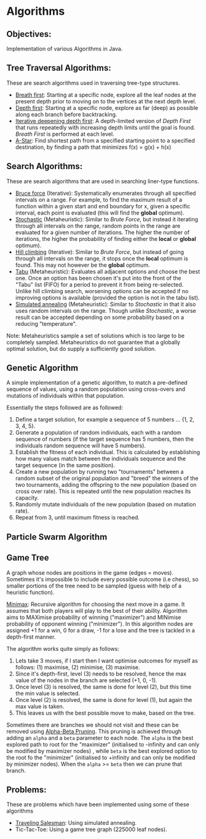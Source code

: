 # Algorithms

## Objectives: 

Implementation of various Algorithms in Java. 

## Tree Traversal Algorithms:

These are search algorithms used in traversing tree-type structures.

* [Breath first][1.1]: Starting at a specific node, explore all the leaf nodes at the present depth prior to moving on to the vertices at the next depth level.
* [Depth first][1.2]: Starting at a specific node, explore as far (deep) as possible along each branch before backtracking.
* [Iterative deepening depth first][1.3]: A depth-limited version of *Depth First* that runs repeatedly with increasing depth limits until the goal is found. *Breath First* is performed at each level. 
* [A-Star][1.4]: Find shortest path from a specified starting point to a specified destination, by finding a path that minimizes f(x) = g(x) + h(x)

[1.1]: https://en.wikipedia.org/wiki/Breadth-first_search
[1.2]: https://en.wikipedia.org/wiki/Depth-first_search
[1.3]: https://en.wikipedia.org/wiki/Iterative_deepening_depth-first_search
[1.4]: https://en.wikipedia.org/wiki/A*_search_algorithm

## Search Algorithms:

These are search algorithms that are used in searching liner-type functions. 

* [Bruce force][2.1] (Iterative): Systematically enumerates through all specified intervals on a range. For example, to find the maximum result of a function within a given start and end boundary for x, given a specific interval, each point is evaluated (this will find the **global** optimum).
* [Stochastic][2.2] (Metaheuristic): Similar to *Brute Force*, but instead it iterating through all intervals on the range, random points in the range are evaluated for a given number of iterations. The higher the number of iterations, the higher the probability of finding either the **local** or **global** optimum).
* [Hill climbing][2.3] (Iterative): Similar to *Brute Force*, but instead of going through all intervals on the range, it stops once the **local** optimum is found. This may not however be the **global** optimum.
* [Tabu][2.4] (Metaheuristic): Evaluates all adjacent options and choose the best one. Once an option has been chosen it's put into the front of the "Tabu" list (FIFO) for a period to prevent it from being re-selected. Unlike hill climbing search, worsening options can be accepted if no improving options is available (provided the option is not in the tabu list). 
* [Simulated annealing][2.5] (Metaheuristic): Similar to *Stochastic* in that it also uses random intervals on the range. Though unlike *Stochastic*, a worse result can be accepted depending on some probability based on a reducing "temperature".

Note: Metaheuristics sample a set of solutions which is too large to be completely sampled. Metaheuristics do not guarantee that a globally optimal solution, but do supply a sufficiently good solution. 

[2.1]: https://en.wikipedia.org/wiki/Brute-force_search
[2.2]: https://en.wikipedia.org/wiki/Stochastic_optimization
[2.3]: https://en.wikipedia.org/wiki/Hill_climbing
[2.4]: https://en.wikipedia.org/wiki/Tabu_search
[2.5]: https://en.wikipedia.org/wiki/Simulated_annealing

## Genetic Algorithm

A simple implementation of a genetic algorithm, to match a pre-defined sequence of values, using a random population using cross-overs and mutations of individuals within that population.

Essentially the steps followed are as followed:

1) Define a target solution, for example a sequence of 5 numbers ... {1, 2, 3, 4, 5}. 
2) Generate a population of random individuals, each with a random sequence of numbers (if the target sequence has 5 numbers, then the individuals random sequence will have 5 numbers). 
3) Establish the fitness of each individual. This is calculated by establishing how many values match between the individuals sequence and the target sequence (in the same position).
4) Create a new population by running two "tournaments" between a random subset of the original population and "breed" the winners of the two tournaments, adding the offspring to the new population (based on cross over rate). This is repeated until the new population reaches its capacity.
5) Randomly mutate individuals of the new population (based on mutation rate).
6) Repeat from 3, until maximum fitness is reached. 

## Particle Swarm Algorithm

## Game Tree 

A graph whose nodes are positions in the game (edges = moves). Sometimes it's impossible to include every possible outcome (i.e chess), so smaller portions of the tree need to be sampled (guess with help of a heuristic function).

[Minimax][3.1]: Recursive algorithm for choosing the next move in a game. It assumes that both players will play to the best of their ability. Algorithm aims to MAXimise probability of winning ("maximizer") and MINimise probability of opponent winning ("minimizer"). In this algorithm nodes are assigned +1 for a win, 0 for a draw, -1 for a lose and the tree is tackled in a depth-first manner. 

The algorithm works quite simply as follows:
1) Lets take 3 moves, if I start then I want optimise outcomes for myself as follows: (1) maximise, (2) minimise, (3) maximise.
2) Since it's depth-first, level (3) needs to be resolved, hence the max value of the nodes in the branch are selected (+1, 0, -1).
3) Once level (3) is resolved, the same is done for level (2), but this time the min value is selected.
4) Once level (2) is resolved, the same is done for level (1), but again the max value is taken. 
5) This leaves us with the best possible move to make, based on the tree.

Sometimes there are branches we should not visit and these can be removed using [Alpha-Beta Pruning][3.2]. This pruning is achieved through adding an ``alpha`` and a ``beta`` parameter to each node. The ``alpha`` is the best explored path to root for the "maximizer" (initialised to -infinity and can only be modified by maximizer nodes) , while ``beta`` is the best explored option to the root fo the "minimizer" (initialised to +infinity and can only be modified by minimizer nodes). When the ``alpha`` >= ``beta`` then we can prune that branch. 

[3.1]: https://en.wikipedia.org/wiki/Minimax
[3.2]: https://en.wikipedia.org/wiki/Alpha%E2%80%93beta_pruning

## Problems:

These are problems which have been implemented using some of these algorithms

* [Traveling Salesman][4.1]: Using simulated annealing.
* Tic-Tac-Toe: Using a game tree graph (225000 leaf nodes).

[4.1]: https://en.wikipedia.org/wiki/Travelling_salesman_problem